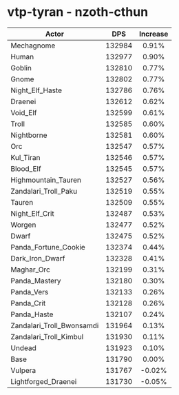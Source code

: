 # vtp-tyran - nzoth-cthun
| Actor | DPS | Increase |
|---|:---:|:---:|
|Mechagnome|132984|0.91%|
|Human|132977|0.90%|
|Goblin|132810|0.77%|
|Gnome|132802|0.77%|
|Night_Elf_Haste|132786|0.76%|
|Draenei|132612|0.62%|
|Void_Elf|132599|0.61%|
|Troll|132585|0.60%|
|Nightborne|132581|0.60%|
|Orc|132547|0.57%|
|Kul_Tiran|132546|0.57%|
|Blood_Elf|132545|0.57%|
|Highmountain_Tauren|132527|0.56%|
|Zandalari_Troll_Paku|132519|0.55%|
|Tauren|132509|0.55%|
|Night_Elf_Crit|132487|0.53%|
|Worgen|132477|0.52%|
|Dwarf|132475|0.52%|
|Panda_Fortune_Cookie|132374|0.44%|
|Dark_Iron_Dwarf|132328|0.41%|
|Maghar_Orc|132199|0.31%|
|Panda_Mastery|132180|0.30%|
|Panda_Vers|132133|0.26%|
|Panda_Crit|132128|0.26%|
|Panda_Haste|132107|0.24%|
|Zandalari_Troll_Bwonsamdi|131964|0.13%|
|Zandalari_Troll_Kimbul|131930|0.11%|
|Undead|131923|0.10%|
|Base|131790|0.00%|
|Vulpera|131767|-0.02%|
|Lightforged_Draenei|131730|-0.05%|
